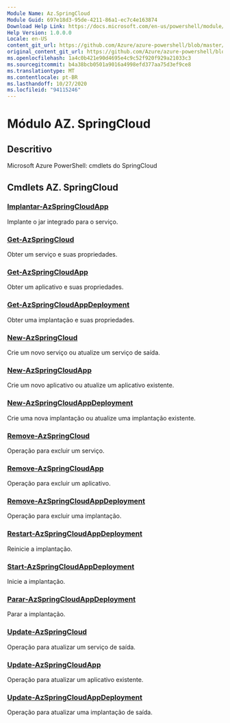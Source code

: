 ```yaml
---
Module Name: Az.SpringCloud
Module Guid: 697e18d3-95de-4211-86a1-ec7c4e163874
Download Help Link: https://docs.microsoft.com/en-us/powershell/module/az.springcloud
Help Version: 1.0.0.0
Locale: en-US
content_git_url: https://github.com/Azure/azure-powershell/blob/master/src/SpringCloud/help/Az.SpringCloud.md
original_content_git_url: https://github.com/Azure/azure-powershell/blob/master/src/SpringCloud/help/Az.SpringCloud.md
ms.openlocfilehash: 1a4c0b421e90d4695e4c9c52f920f929a21033c3
ms.sourcegitcommit: b4a38bcb0501a9016a4998efd377aa75d3ef9ce8
ms.translationtype: MT
ms.contentlocale: pt-BR
ms.lasthandoff: 10/27/2020
ms.locfileid: "94115246"
---
```

# Módulo AZ. SpringCloud
## Descritivo
Microsoft Azure PowerShell: cmdlets do SpringCloud

## Cmdlets AZ. SpringCloud
### [Implantar-AzSpringCloudApp](Deploy-AzSpringCloudApp.md)
Implante o jar integrado para o serviço.

### [Get-AzSpringCloud](Get-AzSpringCloud.md)
Obter um serviço e suas propriedades.

### [Get-AzSpringCloudApp](Get-AzSpringCloudApp.md)
Obter um aplicativo e suas propriedades.

### [Get-AzSpringCloudAppDeployment](Get-AzSpringCloudAppDeployment.md)
Obter uma implantação e suas propriedades.

### [New-AzSpringCloud](New-AzSpringCloud.md)
Crie um novo serviço ou atualize um serviço de saída.

### [New-AzSpringCloudApp](New-AzSpringCloudApp.md)
Crie um novo aplicativo ou atualize um aplicativo existente.

### [New-AzSpringCloudAppDeployment](New-AzSpringCloudAppDeployment.md)
Crie uma nova implantação ou atualize uma implantação existente.

### [Remove-AzSpringCloud](Remove-AzSpringCloud.md)
Operação para excluir um serviço.

### [Remove-AzSpringCloudApp](Remove-AzSpringCloudApp.md)
Operação para excluir um aplicativo.

### [Remove-AzSpringCloudAppDeployment](Remove-AzSpringCloudAppDeployment.md)
Operação para excluir uma implantação.

### [Restart-AzSpringCloudAppDeployment](Restart-AzSpringCloudAppDeployment.md)
Reinicie a implantação.

### [Start-AzSpringCloudAppDeployment](Start-AzSpringCloudAppDeployment.md)
Inicie a implantação.

### [Parar-AzSpringCloudAppDeployment](Stop-AzSpringCloudAppDeployment.md)
Parar a implantação.

### [Update-AzSpringCloud](Update-AzSpringCloud.md)
Operação para atualizar um serviço de saída.

### [Update-AzSpringCloudApp](Update-AzSpringCloudApp.md)
Operação para atualizar um aplicativo existente.

### [Update-AzSpringCloudAppDeployment](Update-AzSpringCloudAppDeployment.md)
Operação para atualizar uma implantação de saída.

